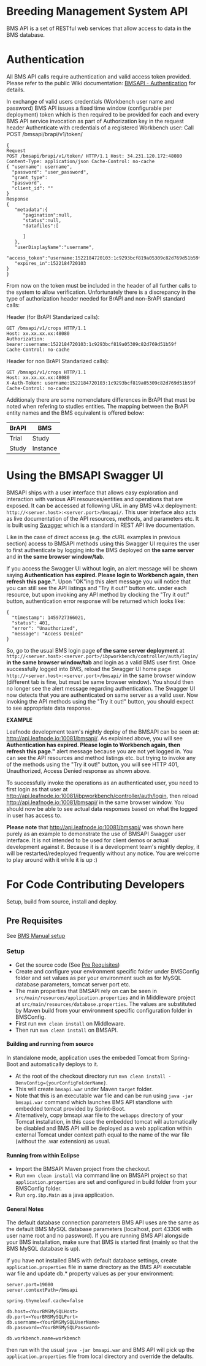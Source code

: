 Breeding Management System API
==============================
BMS API is a set of RESTful web services that allow access to data in the BMS database.

Authentication
==============

All BMS API calls require authentication and valid access token provided. Please refer to the public Wiki documentation: [BMSAPI - Authentication](https://github.com/IntegratedBreedingPlatform/Documentation/wiki/BMSAPI---Authentication) for details.


In exchange of valid users credentials (Workbench user name and password) BMS API issues a fixed time window (configurable per deployment) token which is then required to be provided for each and every BMS API service invocation as part of Authorization key in the request header
Authenticate with credentials of a registered Workbench user:
Call
POST /bmsapi/brapi/v1/token/
```
{
Request 
POST /bmsapi/brapi/v1/token/ HTTP/1.1 Host: 34.231.120.172:48080 
Content-Type: application/json Cache-Control: no-cache 
{ "username": username", 
  "password": "user_password", 
  "grant_type": 
  "password", 
  "client_id": "" 
} 
Response
{
   "metadata":{
      "pagination":null,
      "status":null,
      "datafiles":[

      ]
   },
   "userDisplayName":"username",
   "access_token":"username:1522184720103:1c9293bcf819a05309c82d769d51b59f",
   "expires_in":1522184720103
}
}
```
From now on the token must be included in the header of all further calls to the system to allow verification.  Unfortunately there is a discrepancy in the type of authorization header needed for BrAPI and non-BrAPI standard calls:

Header (for BrAPI Standarized calls): 
```
GET /bmsapi/v1/crops HTTP/1.1 
Host: xx.xx.xx.xx:48080 
Authorization: bearer:username:1522184720103:1c9293bcf819a05309c82d769d51b59f 
Cache-Control: no-cache
```

Header for non BrAPI Standarized calls): 

```
GET /bmsapi/v1/crops HTTP/1.1 
Host: xx.xx.xx.xx:48080 
X-Auth-Token: username:1522184720103:1c9293bcf819a05309c82d769d51b59f 
Cache-Control: no-cache
```

Additionaly there are some nomenclature differences in BrAPI that must be noted when refering to studies entities. The mapping between the BrAPI entity names and the BMS equivalent is offered below:

|BrAPI  | BMS |
| ------------- | ------------- |
| Trial  | Study  |
| Study | Instance  |



Using the BMSAPI Swagger UI
===========================

BMSAPI ships with a user interface that allows easy exploration and interaction with various API resources/entities and operations that are exposed. It can be accessed at following URL in any BMS v4.x deployment: `http://<server.host>:<server.port>/bmsapi/`. This user interface also acts as live documentation of the API resources, methods, and parameters etc. It is built using [Swagger](http://swagger.io/) which is a standard in REST API live documentation.

Like in the case of direct access (e.g. the cURL examples in previous section) access to BMSAPI methods using this Swagger UI requires the user to first authenticate by logging into the BMS deployed on **the same server** and **in the same browser window/tab**. 

If you access the Swagger UI  without login, an alert message will be shown saying **Authentication has expired. Please login to Workbench again, then refresh this page."**. Upon "OK"ing this alert message you will notice that you can still see the API listings and "Try it out!" button etc. under each resource, but upon invoking any API method by clocking the "Try it out!" button, authentication error response will be returned which looks like:

```
{
  "timestamp": 1459727366021,
  "status": 401,
  "error": "Unauthorized",
  "message": "Access Denied"
}
```

So, go to the usual BMS login page **of the same server deployment** at `http://<server.host>:<server.port>/ibpworkbench/controller/auth/login/` **in the same browser window/tab** and login as a valid BMS user first. Once successfully logged into BMS, reload the Swagger UI home page `http://<server.host>:<server.port>/bmsapi/` in the same browser window (different tab is fine, but must be same browser window). You should then no longer see the alert message regarding authentication. The Swagger UI now detects that you are authenticated on same server as a valid user. Now invoking the API methods using the "Try it out!" button, you should expect to see appropriate data response.

**EXAMPLE**

Leafnode development team's nightly deploy of the BMSAPI can be seen at: http://api.leafnode.io:10081/bmsapi/. As explained above, you will see  **Authentication has expired. Please login to Workbench again, then refresh this page."** alert message because you are not yet logged in. You can see the API resources and method listings etc. but trying to invoke any of the methods using the "Try it out!" button, you will see HTTP 401, Unauthorized, Access Denied response as shown above.

To successfully invoke the operations as an authenticated user, you need to first login as that user at http://api.leafnode.io:10081/ibpworkbench/controller/auth/login, then reload http://api.leafnode.io:10081/bmsapi/ in the same browser window. You should now be able to see actual data responses based on what the logged in user has access to.

**Please note** that http://api.leafnode.io:10081/bmsapi/ was shown here purely as an example to demonstrate the use of BMSAPI Swagger user interface. It is not intended to be used for client demos or actual development against it. Because it is a development team's nightly deploy, it will be restarted/redeployed frequently without any notice. You are welcome to play around with it while it is up :)

 
For Code Contributing Developers
================================
Setup, build from source, install and deploy.

## Pre Requisites ##
See [BMS Manual setup]

### Setup ###
* Get the source code (See [Pre Requisites](#pre-requisites))
* Create and configure your environment specific folder under BMSConfig folder and set values as per your environment such as for MySQL database parameters, tomcat server port etc.
* The main properties that BMSAPI rely on can be seen in `src/main/resources/application.properties` and in Middleware project at `src/main/resources/database.properties`. The values are substituted by Maven build from your environment specific configuration folder in BMSConfig.
* First run `mvn clean install` on Middleware.
* Then run `mvn clean install` on BMSAPI.

#### Building and running from source ####
In standalone mode, application uses the embeded Tomcat from Spring-Boot and automatically deploys to it.
* At the root of the checkout directory run `mvn clean install -DenvConfig={yourConfigFolderName}`. 
* This will create `bmsapi.war` under Maven `target` folder.
* Note that this is an executable war file and can be run using `java -jar bmsapi.war` command which launches BMS API standlone with embedded tomcat provided by Sprint-Boot.
* Alternatively, copy bmsapi.war file to the `webapps` directory of your Tomcat installation, in this case the embedded tomcat will automatically be disabled and BMS API will be deployed as a web application within external Tomcat under context path equal to the name of the war file (without the .war extension) as usual.

#### Running from within Eclipse ####
* Import the BMSAPI Maven project from the checkout.
* Run `mvn clean install` via command line on BMSAPI project so that `application.properties` are set and configured in build folder from your BMSConfig folder.
* Run `org.ibp.Main` as a java application.

#### General Notes ####
The default database connection parameters BMS API uses are the same as the default BMS MySQL database parameters (localhost, port 43306 with user name root and no password). If you are running BMS API alongside your BMS installation, make sure that BMS is started first (mainly so that the BMS MySQL database is up). 

If you have not installed BMS with default database settings, create `application.properties` file in same directory as the BMS API executable war file and update db.* property values as per your environment:

```
server.port=19080
server.contextPath=/bmsapi

spring.thymeleaf.cache=false

db.host=<YourBMSMySQLHost>
db.port=<YourBMSMySQLPort>
db.username=<YourBMSMySQLUserName>
db.password=<YourBMSMySQLPassword>

db.workbench.name=workbench
```
then run with the usual `java -jar bmsapi.war` and BMS API will pick up the `application.properties` file from local directory and override the defaults.

[BMS Manual setup]: https://github.com/IntegratedBreedingPlatform/Documentation/wiki/Manual-setup
